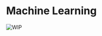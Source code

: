 # Machine Learning

![WIP](https://user-images.githubusercontent.com/2546640/130136817-6389ec08-89dd-4ab2-83cd-3ab9644fb0c0.gif)